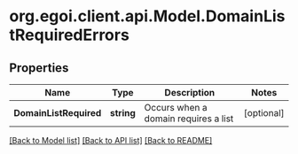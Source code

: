 
# org.egoi.client.api.Model.DomainListRequiredErrors

## Properties

Name | Type | Description | Notes
------------ | ------------- | ------------- | -------------
**DomainListRequired** | **string** | Occurs when a domain requires a list | [optional] 

[[Back to Model list]](../README.md#documentation-for-models)
[[Back to API list]](../README.md#documentation-for-api-endpoints)
[[Back to README]](../README.md)

